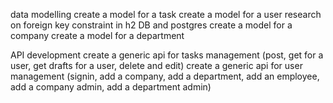 
data modelling 
    create a model for a task
    create a model for a user
    research on foreign key constraint in h2 DB and postgres
    create a model for a company
    create a model for a department

API development
    create a generic api for tasks management (post, get for a user, get drafts for a user, delete and edit)
    create a generic api for user management (signin, add a company, add a department, add an employee, add a company admin, add a department admin)

